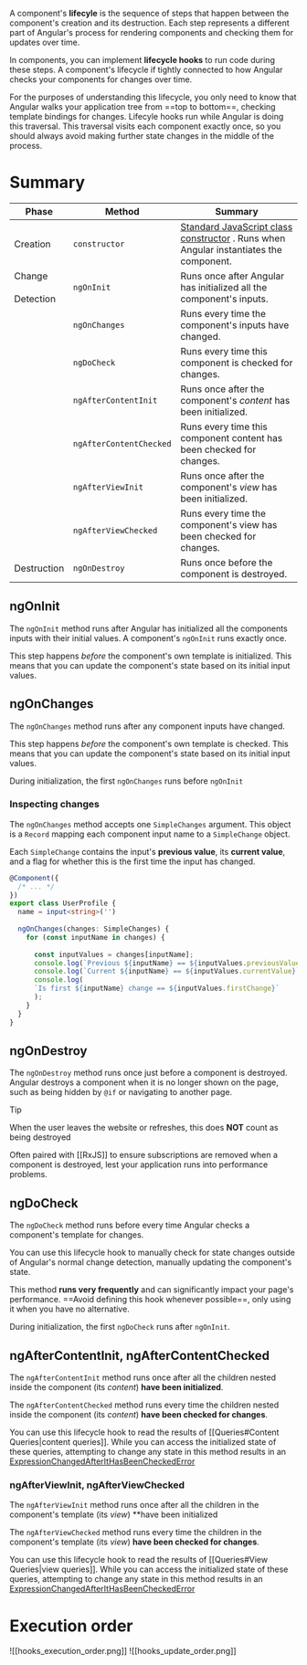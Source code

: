 A component's **lifecyle** is the sequence of steps that happen between the component's creation and its destruction. Each step represents a different part of Angular's process for rendering components and checking them for updates over time.

In components, you can implement **lifecycle hooks** to run code during these steps. A component's lifecycle if tightly connected to how Angular checks your components for changes over time. 

For the purposes of understanding this lifecycle, you only need to know that Angular walks your application tree from ==top to bottom==, checking template bindings for changes. Lifecyle hooks run while Angular is doing this traversal. This traversal visits each component exactly once, so you should always avoid making further state changes in the middle of the process.

# Summary

| **Phase**               | **Method**              | **Summary**                                                                                                                                                              |
| ----------------------- | ----------------------- | ------------------------------------------------------------------------------------------------------------------------------------------------------------------------ |
| Creation                | `constructor`           | [Standard JavaScript class constructor](https://developer.mozilla.org/docs/Web/JavaScript/Reference/Classes/constructor) . Runs when Angular instantiates the component. |
| Change<br><br>Detection | `ngOnInit`              | Runs once after Angular has initialized all the component's inputs.                                                                                                      |
|                         | `ngOnChanges`           | Runs every time the component's inputs have changed.                                                                                                                     |
|                         | `ngDoCheck`             | Runs every time this component is checked for changes.                                                                                                                   |
|                         | `ngAfterContentInit`    | Runs once after the component's _content_ has been initialized.                                                                                                          |
|                         | `ngAfterContentChecked` | Runs every time this component content has been checked for changes.                                                                                                     |
|                         | `ngAfterViewInit`       | Runs once after the component's _view_ has been initialized.                                                                                                             |
|                         | `ngAfterViewChecked`    | Runs every time the component's view has been checked for changes.                                                                                                       |
| Destruction             | `ngOnDestroy`           | Runs once before the component is destroyed.                                                                                                                             |
## ngOnInit

The `ngOnInit` method runs after Angular has initialized all the components inputs with their initial values. A component's `ngOnInit` runs exactly once.

This step happens _before_ the component's own template is initialized. This means that you can update the component's state based on its initial input values.

## ngOnChanges

The `ngOnChanges` method runs after any component inputs have changed.

This step happens _before_ the component's own template is checked. This means that you can update the component's state based on its initial input values.

During initialization, the first `ngOnChanges` runs before `ngOnInit`


### Inspecting changes

The `ngOnChanges` method accepts one `SimpleChanges` argument. This object is a `Record` mapping each component input name to a `SimpleChange` object. 

Each `SimpleChange` contains the input's **previous value**, its **current value**, and a flag for whether this is the first time the input has changed.

```typescript
@Component({
  /* ... */
})
export class UserProfile {
  name = input<string>('')
  
  ngOnChanges(changes: SimpleChanges) {
    for (const inputName in changes) {
    
      const inputValues = changes[inputName];
      console.log(`Previous ${inputName} == ${inputValues.previousValue}`);
      console.log(`Current ${inputName} == ${inputValues.currentValue}`);
      console.log(
      `Is first ${inputName} change == ${inputValues.firstChange}`
      );
    }
  }
}
```

## ngOnDestroy

The `ngOnDestroy` method runs once just before a component is destroyed. Angular destroys a component when it is no longer shown on the page, such as being hidden by `@if` or navigating to another page.

>[!tip]
>When the user leaves the website or refreshes, this does **NOT** count as being destroyed

Often paired with [[RxJS]] to ensure subscriptions are removed when a component is destroyed, lest your application runs into performance problems.

## ngDoCheck

The `ngDoCheck` method runs before every time Angular checks a component's template for changes.

You can use this lifecycle hook to manually check for state changes outside of Angular's normal change detection, manually updating the component's state.

This method **runs very frequently** and can significantly impact your page's performance. ==Avoid defining this hook whenever possible==, only using it when you have no alternative.

During initialization, the first `ngDoCheck` runs after `ngOnInit`.

## ngAfterContentInit, ngAfterContentChecked

The `ngAfterContentInit` method runs once after all the children nested inside the component (its _content_) **have been initialized**.

The `ngAfterContentChecked` method runs every time the children nested inside the component (its _content_) **have been checked for changes**.

You can use this lifecycle hook to read the results of [[Queries#Content Queries|content queries]]. While you can access the initialized state of these queries, attempting to change any state in this method results in an [ExpressionChangedAfterItHasBeenCheckedError](https://angular.dev/errors/NG0100)

### ngAfterViewInit, ngAfterViewChecked

The `ngAfterViewInit` method runs once after all the children in the component's template (its _view_) **have been initialized

The `ngAfterViewChecked` method runs every time the children in the component's template (its _view_) **have been checked for changes**.

You can use this lifecycle hook to read the results of [[Queries#View Queries|view queries]]. While you can access the initialized state of these queries, attempting to change any state in this method results in an [ExpressionChangedAfterItHasBeenCheckedError](https://angular.dev/errors/NG0100)

# Execution order

![[hooks_execution_order.png]]
![[hooks_update_order.png]]